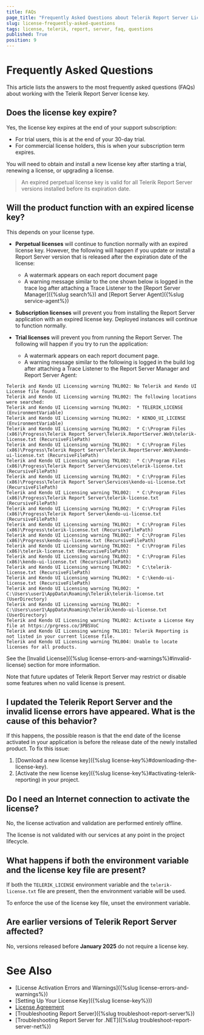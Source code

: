 ```yaml
---
title: FAQs
page_title: "Frequently Asked Questions about Telerik Report Server Licensing."
slug: license-frequently-asked-questions
tags: license, telerik, report, server, faq, questions
published: True
position: 9
---
```


# Frequently Asked Questions

This article lists the answers to the most frequently asked questions (FAQs) about working with the Telerik Report Server license key.

## Does the license key expire?

Yes, the license key expires at the end of your support subscription:

* For trial users, this is at the end of your 30-day trial.
* For commercial license holders, this is when your subscription term expires.

You will need to obtain and install a new license key after starting a trial, renewing a license, or upgrading a license.

> An expired perpetual license key is valid for all Telerik Report Server versions installed before its expiration date.

## Will the product function with an expired license key?

This depends on your license type.

* __Perpetual licenses__ will continue to function normally with an expired license key. However, the following will happen if you update or install a Report Server version that is released after the expiration date of the license:

	- A watermark appears on each report document page
	- A warning message similar to the one shown below is logged in the trace log after attaching a Trace Listener to the [Report Server Manager]({%slug search%}) and [Report Server Agent]({%slug service-agent%})

* __Subscription licenses__ will prevent you from installing the Report Server application with an expired license key. Deployed instances will continue to function normally.
* __Trial licenses__ will prevent you from running the Report Server. The following will happen if you try to run the application:

	- A watermark appears on each report document page.
	- A warning message similar to the following is logged in the build log after attaching a Trace Listener to the Report Server Manager and Report Server Agent:

````
Telerik and Kendo UI Licensing warning TKL002: No Telerik and Kendo UI License file found.
Telerik and Kendo UI Licensing warning TKL002: The following locations were searched:
Telerik and Kendo UI Licensing warning TKL002:  * TELERIK_LICENSE (EnvironmentVariable)
Telerik and Kendo UI Licensing warning TKL002:  * KENDO_UI_LICENSE (EnvironmentVariable)
Telerik and Kendo UI Licensing warning TKL002:  * C:\Program Files (x86)\Progress\Telerik Report Server\Telerik.ReportServer.Web\telerik-license.txt (RecursiveFilePath)
Telerik and Kendo UI Licensing warning TKL002:  * C:\Program Files (x86)\Progress\Telerik Report Server\Telerik.ReportServer.Web\kendo-ui-license.txt (RecursiveFilePath)
Telerik and Kendo UI Licensing warning TKL002:  * C:\Program Files (x86)\Progress\Telerik Report Server\Services\telerik-license.txt (RecursiveFilePath)
Telerik and Kendo UI Licensing warning TKL002:  * C:\Program Files (x86)\Progress\Telerik Report Server\Services\kendo-ui-license.txt (RecursiveFilePath)
Telerik and Kendo UI Licensing warning TKL002:  * C:\Program Files (x86)\Progress\Telerik Report Server\telerik-license.txt (RecursiveFilePath)
Telerik and Kendo UI Licensing warning TKL002:  * C:\Program Files (x86)\Progress\Telerik Report Server\kendo-ui-license.txt (RecursiveFilePath)
Telerik and Kendo UI Licensing warning TKL002:  * C:\Program Files (x86)\Progress\telerik-license.txt (RecursiveFilePath)
Telerik and Kendo UI Licensing warning TKL002:  * C:\Program Files (x86)\Progress\kendo-ui-license.txt (RecursiveFilePath)
Telerik and Kendo UI Licensing warning TKL002:  * C:\Program Files (x86)\telerik-license.txt (RecursiveFilePath)
Telerik and Kendo UI Licensing warning TKL002:  * C:\Program Files (x86)\kendo-ui-license.txt (RecursiveFilePath)
Telerik and Kendo UI Licensing warning TKL002:  * C:\telerik-license.txt (RecursiveFilePath)
Telerik and Kendo UI Licensing warning TKL002:  * C:\kendo-ui-license.txt (RecursiveFilePath)
Telerik and Kendo UI Licensing warning TKL002:  * C:\Users\user1\AppData\Roaming\Telerik\telerik-license.txt (UserDirectory)
Telerik and Kendo UI Licensing warning TKL002:  * C:\Users\user1\AppData\Roaming\Telerik\kendo-ui-license.txt (UserDirectory)
Telerik and Kendo UI Licensing warning TKL002: Activate a License Key file at https://prgress.co/3PBSVoC
Telerik and Kendo UI Licensing warning TKL101: Telerik Reporting is not listed in your current license file.
Telerik and Kendo UI Licensing warning TKL004: Unable to locate licenses for all products.
````

See the [Invalid License]({%slug license-errors-and-warnings%}#invalid-license) section for more information.

Note that future updates of Telerik Report Server may restrict or disable some features when no valid license is present.

## I updated the Telerik Report Server and the invalid license errors have appeared. What is the cause of this behavior?

If this happens, the possible reason is that the end date of the license activated in your application is before the release date of the newly installed product. To fix this issue:

1. [Download a new license key]({%slug license-key%}#downloading-the-license-key).
1. [Activate the new license key]({%slug license-key%}#activating-telerik-reporting) in your project.

## Do I need an Internet connection to activate the license?

No, the license activation and validation are performed entirely offline.

The license is not validated with our services at any point in the project lifecycle.

## What happens if both the environment variable and the license key file are present?

If both the `TELERIK_LICENSE` environment variable and the `telerik-license.txt` file are present, then the environment variable will be used.

To enforce the use of the license key file, unset the environment variable.

## Are earlier versions of Telerik Report Server affected?

No, versions released before __January 2025__ do not require a license key.

# See Also

* [License Activation Errors and Warnings]({%slug license-errors-and-warnings%})
* [Setting Up Your License Key]({%slug license-key%}))
* [License Agreement](https://www.telerik.com/purchase/license-agreement/report-server)
* [Troubleshooting Report Server]({%slug troubleshoot-report-server%})
* [Troubleshooting Report Server for .NET]({%slug troubleshoot-report-server-net%})
